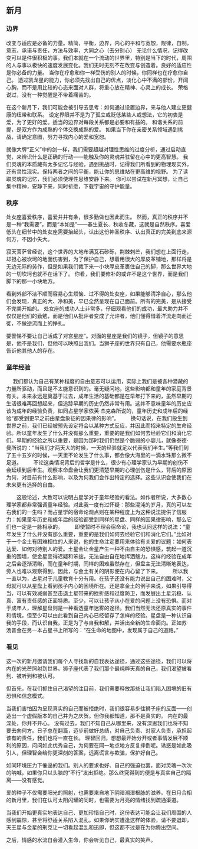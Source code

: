 ##  新月

### 边界
改变与适应是必备的力量。精简，平衡，边界，内心的平和与宽恕，规律，自制，意志，承诺与责任，方法与效率，大同之心（去分别心）
无论什么情况，记得改变可以是件很积极的事。我们本就在一个流动的世界里，特别是当下的时代，周围的人与事以极快的速度发展变化。我们无时无刻不在改变与创造着。良好的适应性是你必备的力量。
当你在疗愈和你一样受伤的别人的时候，你同样也在疗愈你自己。
透过凯龙星的能力，你必须先找出自己的优点，淡化心中不满的部份，开阔心胸，而不是用比较的心态来面对人群，将重心放在精神、心灵上的成长。
荣格说过，没有一种觉醒是不带着痛苦的。

在这个新月下，我们可能会被引导去思考：如何通过设置边界，来与他人建立更健康的纽带和联系。
设定界限并不是为了孤立或贬低某些人或想法，它的初衷是爱，为了更好的爱。适当的边界对每段关系都是必要和有益的。
和谐关系的前提，是双方作为成熟的个体交换成熟的爱。
如果当下你在亲密关系领域遇到挑战，请确定意图，努力寻找内心的爱和宽恕。

就像大牌“正义”中的剑一样，我们需要超越对理性思维的过度分析，通过启动直觉，来辨识什么是正确的行动——能触及你的灵魂并驻留在心中的更高智慧。
我们灵魂的本质藏有太多记忆与经验，遇到挑战时，记得我们所看到的物理现实外，还有灵性现实。保持两者之间的平衡，能让你的思维站在更高维的视野。
为了读取灵魂的记忆，我们必须使理性思维安静下来。
你可以尝试在新月冥想，让自己集中精神，安静下来，同时祈愿，下载宇宙的守护能量。

### 秩序
处女座喜爱秩序，喜爱井井有条，很多勤做也因此而生。
然而，真正的秩序并不是一种“我需要”，而是“本如是”——春生夏长、秋收冬藏，这就是自然秩序。喜爱低头在细节中的处女座需要抬起头，认出这份神圣秩序、认出真正的完美到底来源何方，不因小失大。

寂天菩萨曾经说，这个世界的大地布满瓦石砂砾，荆棘刺芒，我们想在上面行走，却担心被坎坷的地面伤害到，为了保护自己，想着用很大的厚皮革铺地，那样将是无边无际的劳作，但是如果我们裁下来一小块厚皮革裹住自己的脚，那么世界大地的一切坎坷也就不在话下了。
你看，我们要修补的或许不是这个世界，而是我们脚下的那一小块地方。

看到外部不洁不顺而容易心生烦恼、过不得的处女座，如果能够清净自心，那么他们会发现，真正的大、净和美，早已全然呈现在自己面前。所有的完美，是从接受不完美开始的。
处女座的成功人士非常多，仔细观看他们的成功，最大助力并不仅仅是他们的勤勉，而是他们从批评者变成了允许者，他们懂得借着洋流走向而迁徙，不做逆流而上的挣扎。

要警惕不要让自己活成了对宫星座”。对面的星座是我们的镜子，但镜子的意思是，他不是我们，但他可以映照出我们。当狮子座的世界只有自己，他需要水瓶座告诉他其他人的存在。

### 童年经验

　 我们都认为自己有某种程度的自由意志可以运用，实际上我们是被各种潜藏的力量所驱动，而且是不太能意识到的。毫无疑问地，这些影响都和童年的家庭背景有关。未来永远是奠基于过去，成年生活的基础都是在早年打下来的，虽然早期的生活很难再回想起来，但追踪早期的历史仍然非常有用。这并不意味童年的历史应该为成年的经验负责，如同占星学家依芙·杰克森所说的，童年历史和成年后的经验“都受到更早之前由星盘象征的因果律的影响”。
　　换句话说，在我们投生到世界之前，我们已经被预先设定将会以某种方式反应，并因此而招来特定的生命经验。所以童年发生了什么并没有那么重要，重要的是我们如何去经验它们和消化它们。早期的经验之所以重要，是因为那时我们仍然是个脆弱的小婴儿，就像泰德·曼所说的：“当我们才两天大的时候，一天的经验就足以代表我们半生。”等我们到了五十五岁的时候，一天里不论发生了什么事，都会像大海里的一滴水珠那么微不足道。
　　不论这类情况背后的哲学是什么，很少有心理学家认为早期的创伤不会延续到后半生。观察本命盘会让我们更清楚早期的心理创伤是什么，背后的原因为何，对目前有什么影响，以及为何我们会作出特定的选择。这些认识会使我们在未来更有选择的自由。

　　这般论述，大致可以说明占星学对于童年经验的看法。如作者所说，大多数心理学家都非常强调童年经验。对此我一度有过怀疑：那些混沌的岁月，真的可以左右我们的一生吗？而占星学的宿命论观点则在某种程度上为这种说法提供了信服力：如果童年历史和成年后的经验都受到同样的星盘、同样的因果律影响，那么它们也一定是一脉相承的。
　　即使暂时不理会宿命论，我也认同这样的说法：“童年发生了什么并没有那么重要，重要的是我们如何去经验它们和消化它们。”比如对于一个金土有困难相位的人来说，他的生命注定要用来体验有关爱的议题：如何表达爱、如何对待别人的爱。土星会让金星产生一种不由自主的恐惧感，筑起一道沉重的围墙，使金星变得迟疑和笨拙，无法自由自在地挥洒魅力。这样的经验在成年之后会逐渐清晰，而在童年时期，同样的困难虽然存在，但盘主无法清晰地表达，旁人也难以观察得到，因此，与金土有关的阴影便在内心留了下来。
　　所以我一直以为，占星对于儿童教育十分有用。在孩子还没有能力说出自己的困难时，父母就可以从星盘上看到孩子内心的困境所在。还是拿金土的例子来说，如果引导得当，可以有效减弱甚至击退土星带来的挫折感和过度防卫，而发展出土星沉稳、认真、富有责任感的正面特质。至少，可以让孩子从小在爱的问题上没有恐惧。而对于成年人，理解星盘则是一种看透童年迷雾的途径。我们当然无法还原真实的事件和情境，但至少可以由此看到自己内心已经留存了怎样的经验。星盘是一种认识自我的手段，而认识自我，正是为了与自我和解，并活出全新的生命面向。正如苏·汤普金在另一本占星书上所写的：“在生命的地图中，发现属于自己的道路。”
  
### 看见
这一次的新月邀请我们每个人寻找新的自我表达途径，通过这些途径，我们可以将内在的光芒照射到世界。狮子座代表了我们那个最纯粹天真的自己，我们渴望被看到、被听到和被认可。

但首先，在我们抓住自己渴望的注目前，我们需要释放那些让我们陷入困境的旧有恐惧和信念模式。

当我们害怕因为呈现真实的自己而被拒绝时，我们很容易步往狮子座的反面——创造出一个虚假版本的自己并为之庆贺。但你我都知道，那不是真实的。
内在的最深处，你并不开心。
没有过去，我们不知自己从哪里来，没有深思我们也将不知要去向何方。日子总在翻篇，迈步前做好总结，对自己负责、对家人负责，承担起该有的责任，我们也将一直在长。
理智回归，想想最开始分开或者事情发展不顺利的原因，问问如此优秀自己，为何要在同一地点地方反复摔倒呢。诱惑是如此吸引人，但理智会给你更深刻的答案，远离谎言与欺骗，保护好自己。

如同环境压力下催逼的我们。别人的要求也好、自己的强迫也罢，面对灵魂一次次的呐喊，如果你只以头脑的“不行”发出拒绝。那么终究得到的便是与真实自己的隔离——没有感觉。

爱的种子不仅需要阳光的照射，也需要来自地下阴暗潮湿根脉的滋养。在日月合相的新月里，我们在认可太阳闪耀的同时，也需要为月亮的情绪找到疏通渠道。

当我们开始更真实地表达自己、更加珍惜自己时，这份表达可能会让我们周围的人感到震惊，甚至将舒适关系陷入混乱。如果你确实遭逢这样的体验，请不要退却，天王星与金星的刑克让一切看起混乱和迅即，但这都不过是在为你腾出空间。

之后，情感的水流自会灌入生命，你会听见自己，最真实的笑声。
